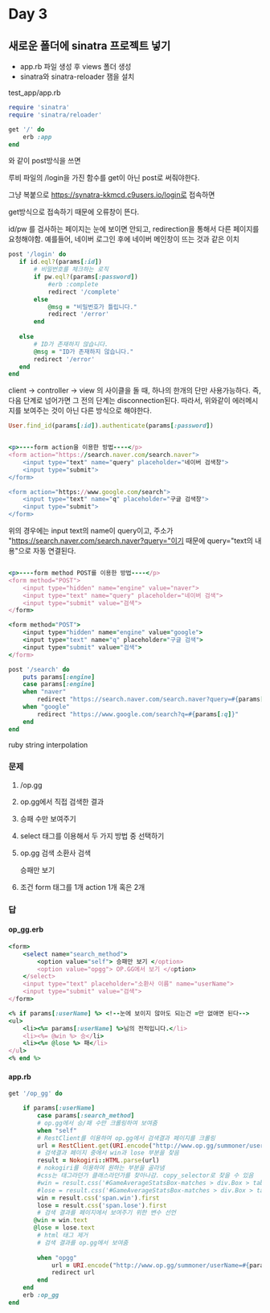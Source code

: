 # Day 3

## 새로운 폴더에 sinatra 프로젝트 넣기

* app.rb 파일 생성 후 views 폴더 생성
* sinatra와 sinatra-reloader 잼을 설치

test_app/app.rb

```ruby
require 'sinatra'
require 'sinatra/reloader'

get '/' do
    erb :app
end
```





<form action="/login" method="POST">와 같이 post방식을 쓰면

루비 파일의 /login을 가진 함수를 get이 아닌 post로 써줘야한다.



그냥 복붙으로 https://synatra-kkmcd.c9users.io/login로 접속하면

get방식으로 접속하기 때문에 오류창이 뜬다.



id/pw 를 검사하는 페이지는 눈에 보이면 안되고, redirection을 통해서 다른 페이지를 요청해야함. 예를들어, 네이버 로그인 후에 네이버 메인창이 뜨는 것과 같은 이치



```ruby
post '/login' do
   if id.eql?(params[:id])
       # 비밀번호를 체크하는 로직
       if pw.eql?(params[:password])
           #erb :complete
           redirect '/complete'
       else
           @msg = "비밀번호가 틀립니다."
           redirect '/error'
       end
       
   else
       # ID가 존재하지 않습니다.
       @msg = "ID가 존재하지 않습니다."
       redirect '/error'
   end
end
```



client -> controller -> view 의 사이클을 돌 때, 하나의 한개의 단만 사용가능하다. 즉, 다음 단계로 넘어가면 그 전의 단계는 disconnection된다. 따라서, 위와같이 에러메시지를 보여주는 것이 아닌 다른 방식으로 해야한다.



```ruby
User.find_id(params[:id]).authenticate(params[:password])
```

```ruby

<p>----form action을 이용한 방법----</p>
<form action="https://search.naver.com/search.naver">
    <input type="text" name="query" placeholder="네이버 검색창">
    <input type="submit">
</form>

<form action="https://www.google.com/search">
    <input type="text" name="q" placeholder="구글 검색창">
    <input type="submit">
</form>

```

위의 경우에는 input text의 name이 query이고, 주소가 "https://search.naver.com/search.naver?query="이기 때문에  query="text의 내용"으로 자동 연결된다.

```ruby

<p>----form method POST를 이용한 방법----</p>
<form method="POST">
    <input type="hidden" name="engine" value="naver">
    <input type="text" name="query" placeholder="네이버 검색">
    <input type="submit" value="검색">
</form>

<form method="POST">
    <input type="hidden" name="engine" value="google">
    <input type="text" name="q" placeholder="구글 검색">
    <input type="submit" value="검색">
</form>
```



```ruby
post '/search' do
    puts params[:engine]
    case params[:engine]
    when "naver"
        redirect "https://search.naver.com/search.naver?query=#{params[:query]}"
    when "google"
        redirect "https://www.google.com/search?q=#{params[:q]}"
    end
end
```



ruby string interpolation





### 문제

1. /op.gg

2. op.gg에서 직접 검색한 결과

3. 승패 수만 보여주기

4. select 태그를 이용해서 두 가지 방법 중 선택하기

5. op.gg                검색            소환사       검색

   승패만 보기

6. 조건 form 태그를 1개 action 1개 혹은 2개

### 답

#### op_gg.erb

```ruby
<form>
    <select name="search_method">
        <option value="self"> 승패만 보기 </option>
        <option value="opgg"> OP.GG에서 보기 </option>
    </select>
    <input type="text" placeholder="소환사 이름" name="userName">
    <input type="submit" value="검색">
</form>

<% if params[:userName] %> <!--눈에 보이지 않아도 되는건 =만 없애면 된다-->
<ul>
    <li><%= params[:userName] %>님의 전적입니다.</li>
    <li><%= @win %> 승</li>
    <li><%= @lose %> 패</li>
</ul>
<% end %>
```



#### app.rb

```ruby
get '/op_gg' do

    if params[:userName]
        case params[:search_method]
        # op.gg에서 승/패 수만 크롤링하여 보여줌
        when "self"
        # RestClient를 이용하여 op.gg에서 검색결과 페이지를 크롤링
        url = RestClient.get(URI.encode("http://www.op.gg/summoner/userName=#{params[:userName]}"))
        # 검색결과 페이지 중에서 win과 lose 부분을 찾음
        result = Nokogiri::HTML.parse(url)
        # nokogiri를 이용하여 원하는 부분을 골라냄
        #css는 태그라던가 클래스라던가를 찾아나감. copy_selector로 찾을 수 있음
        #win = result.css('#GameAverageStatsBox-matches > div.Box > table > tbody > tr:nth-child(1) > td:nth-child(1) > div > span.win').first
        #lose = result.css('#GameAverageStatsBox-matches > div.Box > table > tbody > tr:nth-child(1) > td:nth-child(1) > div > span.lose').first        
        win = result.css('span.win').first
        lose = result.css('span.lose').first
        # 검색 결과를 페이지에서 보여주기 위한 변수 선언
       @win = win.text
       @lose = lose.text
        # html 태그 제거
        # 검색 결과를 op.gg에서 보여줌
        
        when "opgg"
            url = URI.encode("http://www.op.gg/summoner/userName=#{params[:userName]}")
            redirect url
        end
    end
    erb :op_gg
end
```

